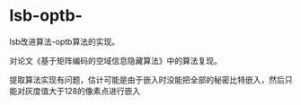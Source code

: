 # lsb-optb-

lsb改进算法-optb算法的实现。

对论文《基于矩阵编码的空域信息隐藏算法》中的算法复现。

提取算法实现有问题，估计可能是由于嵌入时没能把全部的秘密比特嵌入，然后只能对灰度值大于128的像素点进行嵌入
